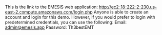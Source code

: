 This is the link to the EMESIS web application: http://ec2-18-222-2-230.us-east-2.compute.amazonaws.com/login.php
Anyone is able to create an account and login for this demo. However, if you would prefer to login with predetermined credentials, you can use the following:
Email: admin@emesis.app
Password: Th3bestEMT
